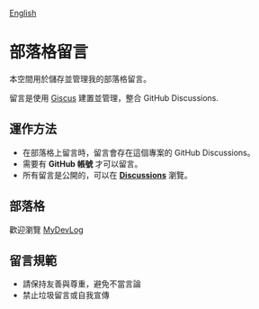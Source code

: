 [English](README.md)

 # 部落格留言

 本空間用於儲存並管理我的部落格留言。

 留言是使用 [Giscus](https://giscus.app/zh-TW) 建置並管理，整合 GitHub Discussions.

 ## 運作方法

 - 在部落格上留言時，留言會存在這個專案的 GitHub Discussions。
 - 需要有 **GitHub 帳號** 才可以留言。
 - 所有留言是公開的，可以在 **[Discussions](https://github.com/maydayXi/MyDevLogComments/discussions)** 瀏覽。

## 部落格

歡迎瀏覽 [MyDevLog](https://maydayxi.github.io/MyDevLog/)

## 留言規範

- 請保持友善與尊重，避免不當言論
- 禁止垃圾留言或自我宣傳
